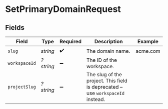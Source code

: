 # SetPrimaryDomainRequest


## Fields

| Field                                                                          | Type                                                                           | Required                                                                       | Description                                                                    | Example                                                                        |
| ------------------------------------------------------------------------------ | ------------------------------------------------------------------------------ | ------------------------------------------------------------------------------ | ------------------------------------------------------------------------------ | ------------------------------------------------------------------------------ |
| `slug`                                                                         | *string*                                                                       | :heavy_check_mark:                                                             | The domain name.                                                               | acme.com                                                                       |
| `workspaceId`                                                                  | *?string*                                                                      | :heavy_minus_sign:                                                             | The ID of the workspace.                                                       |                                                                                |
| `projectSlug`                                                                  | *?string*                                                                      | :heavy_minus_sign:                                                             | The slug of the project. This field is deprecated – use `workspaceId` instead. |                                                                                |